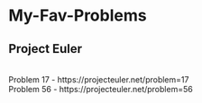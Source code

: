 # My-Fav-Problems

## Project Euler
<br>
Problem 17 - https://projecteuler.net/problem=17 <br>
Problem 56 - https://projecteuler.net/problem=56 <br>
